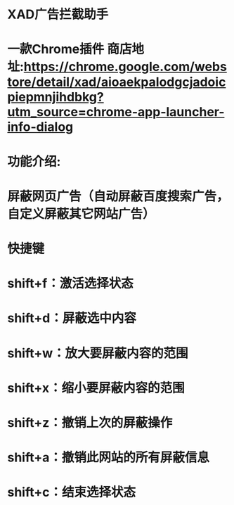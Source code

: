 # XAD广告拦截助手
# 一款Chrome插件  商店地址:https://chrome.google.com/webstore/detail/xad/aioaekpalodgcjadoicpiepmnjihdbkg?utm_source=chrome-app-launcher-info-dialog
# 功能介绍:
# 屏蔽网页广告（自动屏蔽百度搜索广告，自定义屏蔽其它网站广告）
# 快捷键
# shift+f：激活选择状态
# shift+d：屏蔽选中内容
# shift+w：放大要屏蔽内容的范围
# shift+x：缩小要屏蔽内容的范围
# shift+z：撤销上次的屏蔽操作
# shift+a：撤销此网站的所有屏蔽信息
# shift+c：结束选择状态